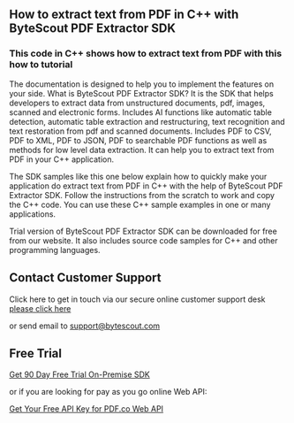 ## How to extract text from PDF in C++ with ByteScout PDF Extractor SDK

### This code in C++ shows how to extract text from PDF with this how to tutorial

The documentation is designed to help you to implement the features on your side. What is ByteScout PDF Extractor SDK? It is the SDK that helps developers to extract data from unstructured documents, pdf, images, scanned and electronic forms. Includes AI functions like automatic table detection, automatic table extraction and restructuring, text recognition and text restoration from pdf and scanned documents. Includes PDF to CSV, PDF to XML, PDF to JSON, PDF to searchable PDF functions as well as methods for low level data extraction. It can help you to extract text from PDF in your C++ application.

The SDK samples like this one below explain how to quickly make your application do extract text from PDF in C++ with the help of ByteScout PDF Extractor SDK. Follow the instructions from the scratch to work and copy the C++ code. You can use these C++ sample examples in one or many applications.

Trial version of ByteScout PDF Extractor SDK can be downloaded for free from our website. It also includes source code samples for C++ and other programming languages.

## Contact Customer Support

Click here to get in touch via our secure online customer support desk [please click here](https://bytescout.zendesk.com/hc/en-us/requests/new?subject=ByteScout%20PDF%20Extractor%20SDK%20Question)

or send email to [support@bytescout.com](mailto:support@bytescout.com?subject=ByteScout%20PDF%20Extractor%20SDK%20Question) 

## Free Trial

[Get 90 Day Free Trial On-Premise SDK](https://bytescout.com/download/web-installer?utm_source=github-readme)

or if you are looking for pay as you go online Web API:

[Get Your Free API Key for PDF.co Web API](https://pdf.co/documentation/api?utm_source=github-readme)